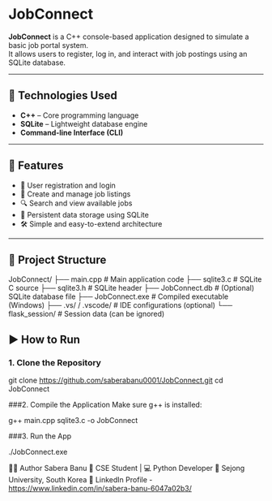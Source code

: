 # JobConnect

**JobConnect** is a C++ console-based application designed to simulate a basic job portal system.  
It allows users to register, log in, and interact with job postings using an SQLite database.

---

## 🔧 Technologies Used

- **C++** – Core programming language
- **SQLite** – Lightweight database engine
- **Command-line Interface (CLI)**

---

## 🚀 Features

- 🔐 User registration and login
- 📄 Create and manage job listings
- 🔍 Search and view available jobs
- 💾 Persistent data storage using SQLite
- 🛠 Simple and easy-to-extend architecture

---

## 📁 Project Structure

JobConnect/
├── main.cpp # Main application code
├── sqlite3.c # SQLite C source
├── sqlite3.h # SQLite header
├── JobConnect.db # (Optional) SQLite database file
├── JobConnect.exe # Compiled executable (Windows)
├── .vs/ / .vscode/ # IDE configurations (optional)
└── flask_session/ # Session data (can be ignored)


## ▶️ How to Run

### 1. Clone the Repository

git clone https://github.com/saberabanu0001/JobConnect.git
cd JobConnect

###2. Compile the Application
Make sure g++ is installed:

g++ main.cpp sqlite3.c -o JobConnect

###3. Run the App

./JobConnect.exe


👩‍💻 Author
Sabera Banu
💼 CSE Student | 💻 Python Developer
📍 Sejong University, South Korea
🔗 LinkedIn Profile - https://www.linkedin.com/in/sabera-banu-6047a02b3/

